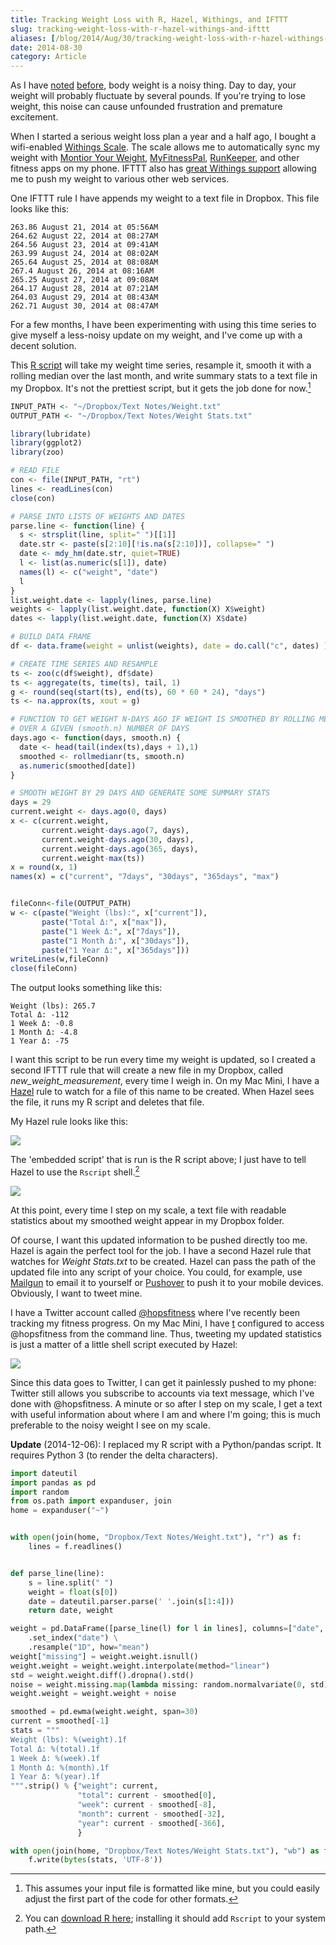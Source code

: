 ```yaml
---
title: Tracking Weight Loss with R, Hazel, Withings, and IFTTT
slug: tracking-weight-loss-with-r-hazel-withings-and-ifttt
aliases: [/blog/2014/Aug/30/tracking-weight-loss-with-r-hazel-withings-and-ifttt/]
date: 2014-08-30
category: Article
---
```


As I have [noted](http://tdhopper.com/blog/2013/Jul/26/noisy-series-and-body-weight/) [before](http://tdhopper.com//blog/2013/Nov/28/noisy-series-and-body-weight-take-2/), body weight is a noisy thing. Day to day, your weight will probably fluctuate by several pounds. If you're trying to lose weight, this noise can cause unfounded frustration and premature excitement.

When I started a serious weight loss plan a year and a half ago, I bought a wifi-enabled [Withings Scale](http://www.withings.com). The scale allows me to automatically sync my weight with [Montior Your Weight](http://www.bustan.net/), [MyFitnessPal](http://www.myfitnesspal.com), [RunKeeper](http://runkeeper.com/home "RunKeeper"), and other fitness apps on my phone. IFTTT also has [great Withings support](https://ifttt.com/withings "Withings Channel - IFTTT") allowing me to push my weight to various other web services.

One IFTTT rule I have appends my weight to a text file in Dropbox. This file looks like this:

```
263.86 August 21, 2014 at 05:56AM
264.62 August 22, 2014 at 08:27AM
264.56 August 23, 2014 at 09:41AM
263.99 August 24, 2014 at 08:02AM
265.64 August 25, 2014 at 08:08AM
267.4 August 26, 2014 at 08:16AM
265.25 August 27, 2014 at 09:08AM
264.17 August 28, 2014 at 07:21AM
264.03 August 29, 2014 at 08:43AM
262.71 August 30, 2014 at 08:47AM
```

For a few months, I have been experimenting with using this time series to give myself a less-noisy update on my weight, and I've come up with a decent solution.

This [R script](http://www.r-project.org/) will take my weight time series, resample it, smooth it with a rolling median over the last month, and write summary stats to a text file in my Dropbox. It's not the prettiest script, but it gets the job done for now.[^format]

```R
INPUT_PATH <- "~/Dropbox/Text Notes/Weight.txt"
OUTPUT_PATH <- "~/Dropbox/Text Notes/Weight Stats.txt"

library(lubridate)
library(ggplot2)
library(zoo)

# READ FILE
con <- file(INPUT_PATH, "rt")
lines <- readLines(con)
close(con)

# PARSE INTO LISTS OF WEIGHTS AND DATES
parse.line <- function(line) {
  s <- strsplit(line, split=" ")[[1]]
  date.str <- paste(s[2:10][!is.na(s[2:10])], collapse=" ")
  date <- mdy_hm(date.str, quiet=TRUE)
  l <- list(as.numeric(s[1]), date)
  names(l) <- c("weight", "date")
  l
}
list.weight.date <- lapply(lines, parse.line)
weights <- lapply(list.weight.date, function(X) X$weight)
dates <- lapply(list.weight.date, function(X) X$date)

# BUILD DATA FRAME
df <- data.frame(weight = unlist(weights), date = do.call("c", dates) )

# CREATE TIME SERIES AND RESAMPLE
ts <- zoo(c(df$weight), df$date)
ts <- aggregate(ts, time(ts), tail, 1)
g <- round(seq(start(ts), end(ts), 60 * 60 * 24), "days")
ts <- na.approx(ts, xout = g)

# FUNCTION TO GET WEIGHT N-DAYS AGO IF WEIGHT IS SMOOTHED BY ROLLING MEDIAN
# OVER A GIVEN (smooth.n) NUMBER OF DAYS
days.ago <- function(days, smooth.n) {
  date <- head(tail(index(ts),days + 1),1)
  smoothed <- rollmedianr(ts, smooth.n)
  as.numeric(smoothed[date])
}

# SMOOTH WEIGHT BY 29 DAYS AND GENERATE SOME SUMMARY STATS
days = 29
current.weight <- days.ago(0, days)
x <- c(current.weight,
       current.weight-days.ago(7, days),
       current.weight-days.ago(30, days),
       current.weight-days.ago(365, days),
       current.weight-max(ts))
x = round(x, 1)
names(x) = c("current", "7days", "30days", "365days", "max")


fileConn<-file(OUTPUT_PATH)
w <- c(paste("Weight (lbs):", x["current"]),
       paste("Total Δ:", x["max"]),
       paste("1 Week Δ:", x["7days"]),
       paste("1 Month Δ:", x["30days"]),
       paste("1 Year Δ:", x["365days"]))
writeLines(w,fileConn)
close(fileConn)
```
The output looks something like this:

```
Weight (lbs): 265.7
Total Δ: -112
1 Week Δ: -0.8
1 Month Δ: -4.8
1 Year Δ: -75
```

I want this script to be run every time my weight is updated, so I created a second IFTTT rule that will create a new file in my Dropbox, called _new\_weight\_measurement_, every time I weigh in. On my Mac Mini, I have a [Hazel](http://www.noodlesoft.com/hazel.php "Noodlesoft | Hazel") rule to watch for a file of this name to be created. When Hazel sees the file, it runs my R script and deletes that file.

My Hazel rule looks like this:

![](/uploads/2014/08/hazel-weight-1.png)

The 'embedded script' that is run is the R script above; I just have to tell Hazel to use the `Rscript` shell.[^install-R]

![](/uploads/2014/08/r-script-from-hazel.png)

At this point, every time I step on my scale, a text file with readable statistics about my smoothed weight appear in my Dropbox folder.

Of course, I want this updated information to be pushed directly too me. Hazel is again the perfect tool for the job. I have a second Hazel rule that watches for _Weight Stats.txt_ to be created. Hazel can pass the path of the updated file into any script of your choice. You could, for example, use [Mailgun](http://www.mailgun.com/ "Transactional Email API Service for Developers - Mailgun") to email it to yourself or [Pushover](https://pushover.net/ "Pushover: Simple Notifications for Android, iOS, and Desktop") to push it to your mobile devices. Obviously, I want to tweet mine.

I have a Twitter account called [@hopsfitness](https://twitter.com/hopsfitness) where I've recently been tracking my fitness progress. On my Mac Mini, I have [t](https://github.com/sferik/t "t GitHub") configured to access @hopsfitness from the command line. Thus, tweeting my updated statistics is just a matter of a little shell script executed by Hazel:

![](/uploads/2014/08/hazel-weight-2.png)

Since this data goes to Twitter, I can get it painlessly pushed to my phone: Twitter still allows you subscribe to accounts via text message, which I've done with @hopsfitness. A minute or so after I step on my scale, I get a text with useful information about where I am and where I'm going; this is much preferable to the noisy weight I see on my scale.

__Update__ (2014-12-06): I replaced my R script with a Python/pandas script. It requires Python 3 (to render the delta characters).

```python
import dateutil
import pandas as pd
import random
from os.path import expanduser, join
home = expanduser("~")


with open(join(home, "Dropbox/Text Notes/Weight.txt"), "r") as f:
    lines = f.readlines()


def parse_line(line):
    s = line.split(" ")
    weight = float(s[0])
    date = dateutil.parser.parse(' '.join(s[1:4]))
    return date, weight

weight = pd.DataFrame([parse_line(l) for l in lines], columns=["date", "weight"]) \
    .set_index("date") \
    .resample("1D", how="mean")
weight["missing"] = weight.weight.isnull()
weight.weight = weight.weight.interpolate(method="linear")
std = weight.weight.diff().dropna().std()
noise = weight.missing.map(lambda missing: random.normalvariate(0, std) if missing else 0)
weight.weight = weight.weight + noise

smoothed = pd.ewma(weight.weight, span=30)
current = smoothed[-1]
stats = """
Weight (lbs): %(weight).1f
Total Δ: %(total).1f
1 Week Δ: %(week).1f
1 Month Δ: %(month).1f
1 Year Δ: %(year).1f
""".strip() % {"weight": current,
               "total": current - smoothed[0],
               "week": current - smoothed[-8],
               "month": current - smoothed[-32],
               "year": current - smoothed[-366],
               }

with open(join(home, "Dropbox/Text Notes/Weight Stats.txt"), "wb") as f:
    f.write(bytes(stats, 'UTF-8'))

```

 [^format]: This assumes your input file is formatted like mine, but you could easily adjust the first part of the code for other formats.
 [^install-R]: You can [download R here](http://www.r-project.org/ "The R Project for Statistical Computing"); installing it should add `Rscript` to your system path.
